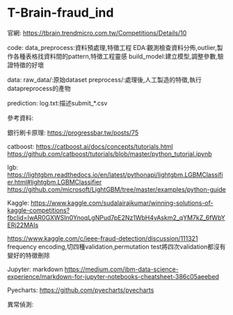 # T-Brain-fraud_ind

官網:
https://tbrain.trendmicro.com.tw/Competitions/Details/10

code:
data_preprocess:資料預處理,特徵工程
EDA:觀測檢查資料分佈,outlier,製作各種表格找資料間的pattern,特徵工程靈感
build_model:建立模型,調整參數,驗證特徵的好壞

data:
    raw_data/:原始dataset
    preprocess/:處理後,人工製造的特徵,執行datapreprocess的產物

prediction:
    log.txt:描述submit_*.csv


參考資料:

銀行刷卡原理:
https://progressbar.tw/posts/75

catboost:
https://catboost.ai/docs/concepts/tutorials.html
https://github.com/catboost/tutorials/blob/master/python_tutorial.ipynb

lgb:
https://lightgbm.readthedocs.io/en/latest/pythonapi/lightgbm.LGBMClassifier.html#lightgbm.LGBMClassifier
https://github.com/microsoft/LightGBM/tree/master/examples/python-guide

Kaggle:
https://www.kaggle.com/sudalairajkumar/winning-solutions-of-kaggle-competitions?fbclid=IwAR0GXWSIn0YnoqLgNPud7pE2Nz1WbH4yAskm2_qYM7kZ_6fWbYERj22MAIs

https://www.kaggle.com/c/ieee-fraud-detection/discussion/111321
frequency encoding,切四種validation,permutation test將四次validation都沒有變好的特徵刪除

Jupyter:
markdown
https://medium.com/ibm-data-science-experience/markdown-for-jupyter-notebooks-cheatsheet-386c05aeebed

Pyecharts:
https://github.com/pyecharts/pyecharts

異常偵測:


